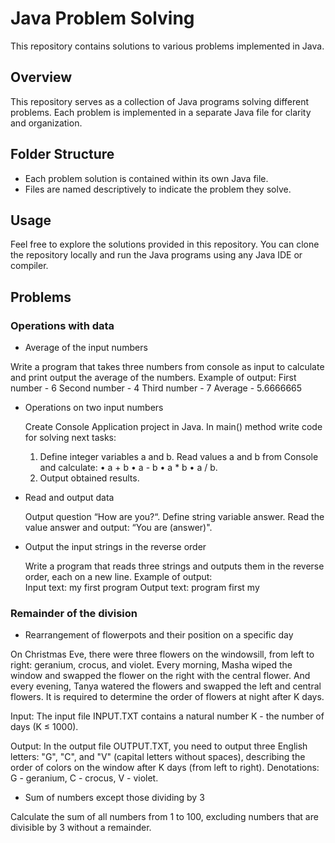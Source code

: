 # Java Problem Solving

This repository contains solutions to various problems implemented in Java.

## Overview

This repository serves as a collection of Java programs solving different problems. Each problem is implemented in a separate Java file for clarity and organization.

## Folder Structure

- Each problem solution is contained within its own Java file.
- Files are named descriptively to indicate the problem they solve.

## Usage

Feel free to explore the solutions provided in this repository. You can clone the repository locally and run the Java programs using any Java IDE or compiler.

## Problems

### Operations with data

- Average of the input numbers

 Write a program that takes three numbers from console as input to calculate and print output the average of the numbers.
 Example of output:
 First number - 6
 Second number - 4
 Third number - 7
 Average - 5.6666665

- Operations on two input numbers

  Create Console Application project in Java.
  In main() method write code for solving next tasks:
  1. Define integer variables a and b. Read values a and b from Console and calculate:
  • a + b
  • a - b
  • a * b
  • a / b.
  2. Output obtained results.
 
 - Read and output data

   Output question “How are you?“. Define string variable answer. Read the value answer and output: “You are (answer)".

 - Output the input strings in the reverse order  

   Write a program that reads three strings and outputs them in the reverse order, each on a new line.
   Example of output:  
   Input text:
   my
   first
   program
   Output text:
   program
   first
   my

### Remainder of the division

- Rearrangement of flowerpots and their position on a specific day

 On Christmas Eve, there were three flowers on the windowsill, from left to right: geranium, crocus, and violet.
 Every morning, Masha wiped the window and swapped the flower on the right with the central flower.
 And every evening, Tanya watered the flowers and swapped the left and central flowers.
 It is required to determine the order of flowers at night after K days.

 Input:
 The input file INPUT.TXT contains a natural number K - the number of days (K ≤ 1000).

 Output:
 In the output file OUTPUT.TXT, you need to output three English letters: "G", "C", and "V" (capital letters without spaces),
 describing the order of colors on the window after K days (from left to right). Denotations: G - geranium, C - crocus, V - violet.

 - Sum of numbers except those dividing by 3
   
  Calculate the sum of all numbers from 1 to 100, excluding numbers that are divisible by 3 without a remainder.
 
